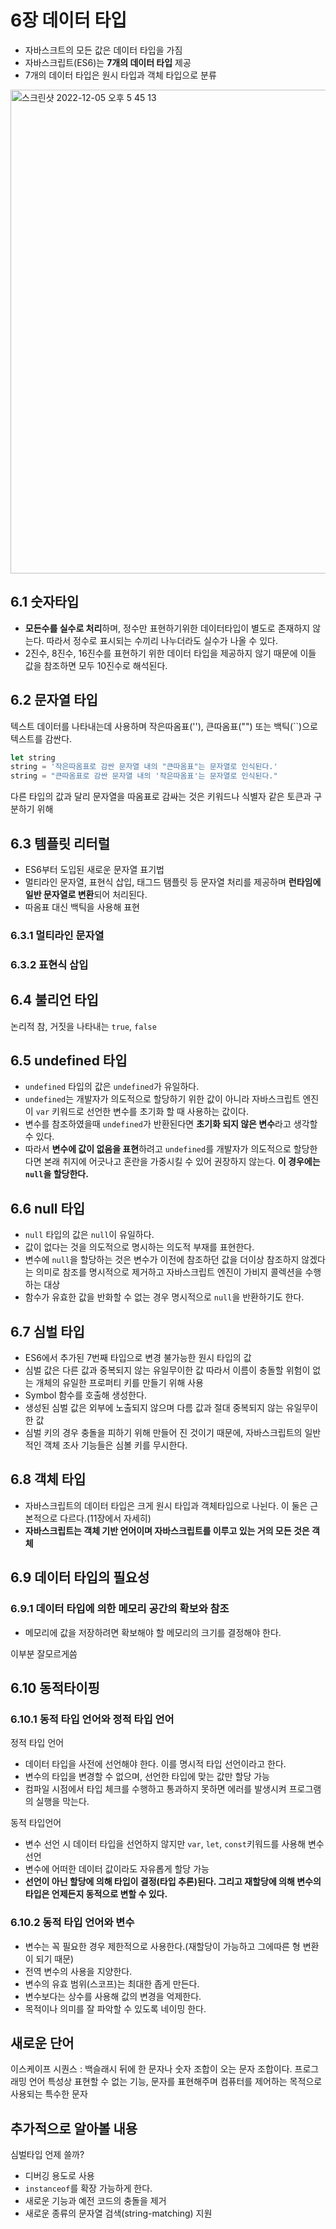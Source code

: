 
# 6장 데이터 타입

- 자바스크트의 모든 값은 데이터 타입을 가짐
- 자바스크립트(ES6)는 **7개의 데이터 타입** 제공
- 7개의 데이터 타입은 원시 타입과 객체 타입으로 분류
<img width="774" alt="스크린샷 2022-12-05 오후 5 45 13" src="https://user-images.githubusercontent.com/93522658/205592983-f5c1180a-e44f-4c3d-8b0e-5ac6527c8b0c.png">

## 6.1 숫자타입

- **모든수를 실수로 처리**하며, 정수만 표현하기위한 데이터타입이 별도로 존재하지 않는다. 따라서 정수로 표시되는 수끼리 나누더라도 실수가 나올 수 있다.
- 2진수, 8진수, 16진수를 표현하기 위한 데이터 타입을 제공하지 않기 때문에 이들 값을 참조하면 모두 10진수로 해석된다.

## 6.2 문자열 타입

텍스트 데이터를 나타내는데 사용하며 작은따옴표(''), 큰따옴표("") 또는 백틱(``)으로 텍스트를 감싼다.

```js
let string
string = '작은따옴표로 감싼 문자열 내의 "큰따옴표"는 문자열로 인식된다.'
string = "큰따옴표로 감싼 문자열 내의 '작은따옴표'는 문자열로 인식된다."
```
다른 타입의 값과 달리 문자열을 따옴표로 감싸는 것은 키워드나 식별자 같은 토큰과 구분하기 위해

## 6.3 템플릿 리터럴
- ES6부터 도입된 새로운 문자열 표기법
- 멀티라인 문자열, 표현식 삽입, 태그드 탬플릿 등 문자열 처리를 제공하며 **런타임에 일반 문자열로 변환**되어 처리된다.
- 따옴표 대신 백틱을 사용해 표현

### 6.3.1 멀티라인 문자열

### 6.3.2 표현식 삽입

## 6.4 불리언 타입
논리적 참, 거짓을 나타내는 `true`, `false`

## 6.5 undefined 타입
- `undefined` 타입의 값은 `undefined`가 유일하다.
- `undefined`는 개발자가 의도적으로 할당하기 위한 값이 아니라 자바스크립트 엔진이 `var` 키워드로 선언한 변수를 초기화 할 때 사용하는 값이다. 
- 변수를 참조하였을때 `undefined`가 반환된다면 **초기화 되지 않은 변수**라고 생각할 수 있다.
- 따라서 **변수에 값이 없음을 표현**하려고 `undefined`를 개발자가 의도적으로 할당한다면 본래 취지에 어긋나고 혼란을 가중시킬 수 있어 권장하지 않는다. **이 경우에는 `null`을 할당한다.**

## 6.6 null 타입
- `null` 타입의 값은 `null`이 유일하다.
- 값이 없다는 것을 의도적으로 명시하는 의도적 부재를 표현한다.
- 변수에 `null`을 할당하는 것은 변수가 이전에 참조하던 값을 더이상 참조하지 않겠다는 의미로 참조를 명시적으로 제거하고 자바스크립트 엔진이 가비지 콜렉션을 수행하는 대상
- 함수가 유효한 값을 반화할 수 없는 경우 명시적으로 `null`을 반환하기도 한다.

## 6.7 심벌 타입
- ES6에서 추가된 7번째 타입으로 변경 불가능한 원시 타입의 값
- 심벌 값은 다른 값과 중복되지 않는 유일무이한 값 따라서 이름이 충돌할 위험이 없는 개체의 유일한 프로퍼티 키를 만들기 위해 사용
- Symbol 함수를 호출해 생성한다.
- 생성된 심벌 값은 외부에 노출되지 않으며 다름 값과 절대 중복되지 않는 유일무이한 값
- 심벌 키의 경우 충돌을 피하기 위해 만들어 진 것이기 때문에, 자바스크립트의 일반적인 객체 조사 기능들은 심볼 키를 무시한다.

## 6.8 객체 타입
- 자바스크립트의 데이터 타입은 크게 원시 타입과 객체타입으로 나뉜다. 이 둘은 근본적으로 다르다.(11장에서 자세히)
- **자바스크립트는 객체 기반 언어이며 자바스크립트를 이루고 있는 거의 모든 것은 객체**

## 6.9 데이터 타입의 필요성
 ### 6.9.1 데이터 타입에 의한 메모리 공간의 확보와 참조
- 메모리에 값을 저장하려면 확보해야 할 메모리의 크기를 결정해야 한다.

이부분 잘모르게씀

## 6.10 동적타이핑
### 6.10.1 동적 타입 언어와 정적 타입 언어
정적 타입 언어 
- 데이터 타입을 사전에 선언해야 한다. 이를 명시적 타입 선언이라고 한다.
- 변수의 타입을 변경할 수 없으며, 선언한 타입에 맞는 값만 할당 가능
- 컴파일 시점에서 타입 체크를 수행하고 통과하지 못하면 에러를 발생시켜 프로그램의 실행을 막는다.

동적 타입언어 
 - 변수 선언 시 데이터 타입을 선언하지 않지만 `var`, `let`, `const`키워드를 사용해 변수 선언
 - 변수에 어떠한 데이터 값이라도 자유롭게 할당 가능
 - **선언이 아닌 할당에 의해 타입이 결정(타입 추론)된다. 그리고 재할당에 의해 변수의 타입은 언제든지 동적으로 변할 수 있다.**

### 6.10.2 동적 타입 언어와 변수
- 변수는 꼭 필요한 경우 제한적으로 사용한다.(재할당이 가능하고 그에따른 형 변환이 되기 때문)
- 전역 변수의 사용을 지양한다.
- 변수의 유효 범위(스코프)는 최대한 좁게 만든다.
- 변수보다는 상수를 사용해 값의 변경을 억제한다.
- 목적이나 의미를 잘 파악할 수 있도록 네이밍 한다.

## 새로운 단어
이스케이프 시퀀스 :  백슬래시 뒤에 한 문자나 숫자 조합이 오는 문자 조합이다. 프로그래밍 언어 특성상 표현할 수 없는 기능, 문자를 표현해주며 컴퓨터를 제어하는 목적으로 사용되는 특수한 문자

## 추가적으로 알아볼 내용
심벌타입 언제 쓸까?
- 디버깅 용도로 사용
- `instanceof`를 확장 가능하게 한다.
- 새로운 기능과 예전 코드의 충돌을 제거
- 새로운 종류의 문자열 검색(string-matching) 지원
